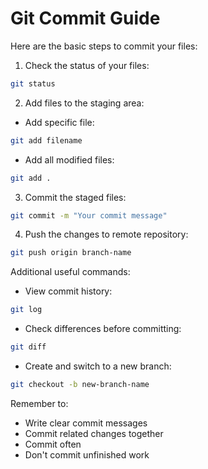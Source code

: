 # Git Commit Guide

Here are the basic steps to commit your files:

1. Check the status of your files:
```bash
git status
```

2. Add files to the staging area:
- Add specific file:
```bash
git add filename
```
- Add all modified files:
```bash
git add .
```

3. Commit the staged files:
```bash
git commit -m "Your commit message"
```

4. Push the changes to remote repository:
```bash
git push origin branch-name
```

Additional useful commands:

- View commit history:
```bash
git log
```

- Check differences before committing:
```bash
git diff
```

- Create and switch to a new branch:
```bash
git checkout -b new-branch-name
```

Remember to:
- Write clear commit messages
- Commit related changes together
- Commit often
- Don't commit unfinished work
